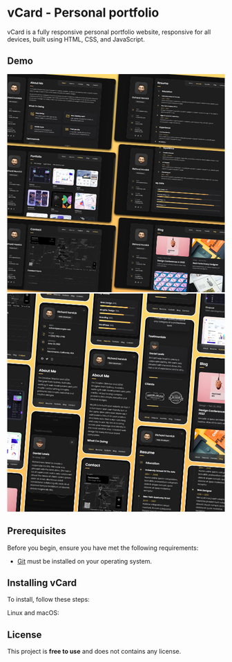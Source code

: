 # vCard - Personal portfolio


vCard is a fully responsive personal portfolio website, responsive for all devices, built using HTML, CSS, and JavaScript.

## Demo

![Desktop Demo](./website-demo-image/desktop.png "Desktop Demo")
![ Mobile Demo](./website-demo-image/mobile.png "Mobile Demo")

## Prerequisites

Before you begin, ensure you have met the following requirements:

* [Git](https://git-scm.com/downloads "Download Git") must be installed on your operating system.

## Installing vCard

To install, follow these steps:

Linux and macOS:


## License

This project is **free to use** and does not contains any license.
